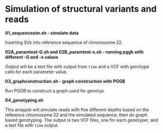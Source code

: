 
# Simulation of structural variants and reads

**01_sequencesim.sh - simulate data**

Inserting SVs into reference sequence of chromosome 22.  



**02A_paramtest-G.sh and 02B_paramtest-s.sh - running pggb with different -G and -s values**

Output will be a text file with output from `time` and a VCF with genotype calls for each parameter value.


**03_graphconstruction.sh - graph construction with PGGB**

Run PGGB to construct a graph used for genotyp


**04_genotyping.sh**

This arrayjob will simulate reads with five different depths based on the reference chromosome 22 and the simulated sequence, then do graph based genotyping.
The output is two VCF files, one for each genotyper, and a text file with `time` output.
